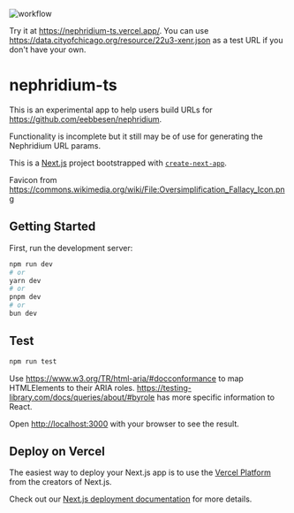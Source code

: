 ![workflow](https://github.com/eebbesen/nephridium-ts/actions/workflows/push.yml/badge.svg)

Try it at https://nephridium-ts.vercel.app/. You can use https://data.cityofchicago.org/resource/22u3-xenr.json as a test URL if you don't have your own.

# nephridium-ts

This is an experimental app to help users build URLs for https://github.com/eebbesen/nephridium.

Functionality is incomplete but it still may be of use for generating the Nephridium URL params.

This is a [Next.js](https://nextjs.org/) project bootstrapped with [`create-next-app`](https://github.com/vercel/next.js/tree/canary/packages/create-next-app).

Favicon from https://commons.wikimedia.org/wiki/File:Oversimplification_Fallacy_Icon.png

## Getting Started

First, run the development server:

```bash
npm run dev
# or
yarn dev
# or
pnpm dev
# or
bun dev
```

## Test

```bash
npm run test
```

Use https://www.w3.org/TR/html-aria/#docconformance to map HTMLElements to their ARIA roles.
https://testing-library.com/docs/queries/about/#byrole has more specific information to React.

Open [http://localhost:3000](http://localhost:3000) with your browser to see the result.

## Deploy on Vercel

The easiest way to deploy your Next.js app is to use the [Vercel Platform](https://vercel.com/new?utm_medium=default-template&filter=next.js&utm_source=create-next-app&utm_campaign=create-next-app-readme) from the creators of Next.js.

Check out our [Next.js deployment documentation](https://nextjs.org/docs/deployment) for more details.
